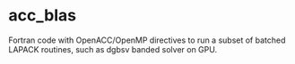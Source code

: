# acc_blas
Fortran code with OpenACC/OpenMP directives to run a subset of  batched LAPACK routines, such as dgbsv banded solver  on GPU.
